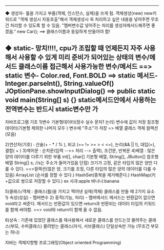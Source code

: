 ------------------------------------------------------------------------------------------------------------------------------
◆ 생성자- 틀을 가지고 부품(객체, 인스턴스, 실제)을 쓰게 됨.
              객체생성(new)
              new키워드로 "객체 생성시 자동호출"해서
              객체생성시 꼭 처리하고 싶은 내용을 넣어주면
              무조건 처리할 수 있도록 할 수 있음.
              "멤버변수값 넣어주는 처리를 생성자메서드해주면 좋겠음."
              new Car(); ==> 클래스이름과 동일하게 만들어야 함!
              
◆ static- 망치!!!!, cpu가 조립할 때 언제든지 자주 사용해서
            사용할 수 있게 미리 준비가 되어있는 상태의 변수/메서드
            클래스이름 접근해서 사용가능한 변수/메서드
            ==> static 변수- Color.red, Font.BOLD
            ==> static 메서드- Integer.parseInt(), String.valueOf()
		            JOptionPane.showInputDialog()
            ==> public static void main(String[] s) {}
                  static메서드안에서 사용하는 전역변수는 반드시 static변수만 가
------------------------------------------------------------------------------------------------------------------------------

자바프로그램 기초
1)변수
기본형데이터(정수 실수 문자1 논리) 변수에 값이 저장
참조형데이터(기본형 제외한 나머지 모두 ) 변수에 "주소"가 저장 => 배열 클래스 객체 컬렉션(모음)

2)연산자(기호) : 산술(+ - * / % ), 비교 (== != >= > < <=), 논리(&& || !), 대입(=), 결합( + )
3)제어문 : 순차문(입력 -->> 처리 --> 출력), 조건문, 반복문
4)배열 : 많은 양의 데이터를 다루기 위한 부품
	int[], char[] 기본형 배열,	 String[], JButton[] 참조형배열
	String[] s; //s는 주소가 들어가있음
	단점) 크기가 고정, 같은 타입의 많은 양만 다룰 수 있다.
	==>컬렉션(많은 양, 크기를 조정, 다른 타입의 많은 양의 데이터를 다룰 수있음)
		ArrayList (순서를 정할 수 있다.)
		HashSet(중복을 제거해준다.)
		HashMap(키+값으로 쌍으로 저장할 수 있다.) ex 사과:apple 바나나:banana
    
5)클래스/객체 : 클래스(틀)을 가지고 찍어낸 실제(객체)
		클래스를 만들 때 2가지 요소
		1) 속성(성실) - 멤버변수
		2) 동작(기능, 처리) - 멤버메서드
		메서드는 반환값이 없으면 void라고 써준다.
		메서드는 반환값이 있으면 return과 반환되는 데이터 타입의 키워드를 함께 써야함.
		==> void와 return이 함께 올 수 없음.
    
6)상속 : 기존에 있었던 클래스를 재사용해서 새로운 클래스를 만드는것
	물려주는 클래스(부모, 수퍼클래스)
	물려받는 클래스(자식, 서브클래스)
	단일상속만 가능 (무조건 부모는 하나)
  
자바는 객체지향형 프로그래밍(Object oriented Programming)


